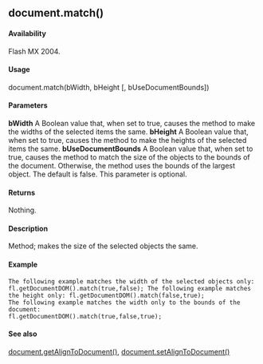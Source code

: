 ## document.match()

#### Availability

Flash MX 2004.

#### Usage

document.match(bWidth, bHeight \[, bUseDocumentBounds\])

#### Parameters

**bWidth** A Boolean value that, when set to true, causes the method to make the widths of the selected items the same.
**bHeight** A Boolean value that, when set to true, causes the method to make the heights of the selected items the same.
**bUseDocumentBounds** A Boolean value that, when set to true, causes the method to match the size of the objects to the bounds of the document. Otherwise, the method uses the bounds of the largest object. The default is false. This parameter is optional.

#### Returns

Nothing.

#### Description

Method; makes the size of the selected objects the same.

#### Example

```
The following example matches the width of the selected objects only:
fl.getDocumentDOM().match(true,false); The following example matches the height only: fl.getDocumentDOM().match(false,true);
The following example matches the width only to the bounds of the document:
fl.getDocumentDOM().match(true,false,true);

```
#### See also

[document.getAlignToDocument()](#_bookmark198), [document.setAlignToDocument()](#_bookmark277)
